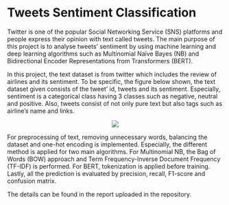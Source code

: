 # Tweets Sentiment Classification
Twitter is one of the popular Social Networking Service (SNS) platforms and people express their opinion 
with text called tweets. The main purpose of this project is to analyse tweets’ sentiment by using machine 
learning and deep learning algorithms such as Multinomial Naïve Bayes (NB) and Bidirectional Encoder 
Representations from Transformers (BERT). 

In this project, the text dataset is from twitter which includes the review of airlines and its sentiment. To be 
specific, the figure below shown, the text dataset given consists of the tweet’ id, tweets and its sentiment. 
Especially, sentiment is a categorical class having 3 classes such as negative, neutral and positive. Also, 
tweets consist of not only pure text but also tags such as airline’s name and links.

<p align="center">
 <img src="https://user-images.githubusercontent.com/82886152/219145646-a4127f21-692e-4f54-bcd4-841d56fa1c0b.png">
</p>

For preprocessing of text, removing unnecessary words, balancing the dataset and one-hot encoding is implemented. Especially, the different method is applied for two main algorithms. For Multinomial NB, the Bag of Words (BOW) approach and Term Frequency-Inverse Document Frequency (TF-IDF) is performed. For BERT, tokenization is applied before training. Lastly, all the prediction is evaluated by precision, recall, F1-score and confusion matrix.

The details can be found in the report uploaded in the repository.
